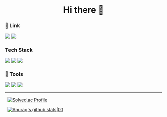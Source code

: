 <h1 align="center"> Hi there 👋 </h1>


### 🔗 Link
<a href="https://blog.naver.com/eorindal821"><img src="https://img.shields.io/badge/Daily%20Life-03C75A?style=for-the-badge&logo=Naver&logoColor=white"/></a> <a href="https://mseoyoung4210.tistory.com/"><img src="https://img.shields.io/badge/Tech%20blog-000000?style=for-the-badge&logo=Tistory&logoColor=white"/></a>

###  Tech Stack
<img src="https://img.shields.io/badge/python-3776AB?style=for-the-badge&logo=python&logoColor=white"> <img src="https://img.shields.io/badge/mysql-4479A1?style=for-the-badge&logo=mysql&logoColor=white"> 
<img src="https://img.shields.io/badge/C-A8B9CC?style=for-the-badge&logo=C&logoColor=white">



### 🔨 Tools
<img src="https://img.shields.io/badge/github-181717?style=for-the-badge&logo=github&logoColor=white"> <img src="https://img.shields.io/badge/git-F05032?style=for-the-badge&logo=git&logoColor=white"> <img src="https://img.shields.io/badge/linux-FCC624?style=for-the-badge&logo=linux&logoColor=black">

---
&nbsp;
[![Solved.ac
Profile](http://mazassumnida.wtf/api/generate_badge?boj=msy010421)](https://solved.ac/msy010421)

 
&nbsp;
[![Anurag's github stats|0.1](https://github-readme-stats.vercel.app/api?username=RinSeoOo)](https://github.com/anuraghazra/github-readme-stats)

<!--
[![Hits](https://hits.seeyoufarm.com/api/count/incr/badge.svg?url=https%3A%2F%2Fgithub.com%2FRinSeoOo%2Fhit-counter&count_bg=%2396AFD9&title_bg=%23323866&icon=&icon_color=%23294268&title=hits&edge_flat=false)](https://hits.seeyoufarm.com)

-->
